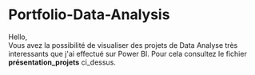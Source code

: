 # Portfolio-Data-Analysis
Hello, \
Vous avez la possibilité de visualiser des projets de Data Analyse très interessants que j'ai effectué sur Power BI. Pour cela consultez le fichier **présentation_projets** ci_dessus.
